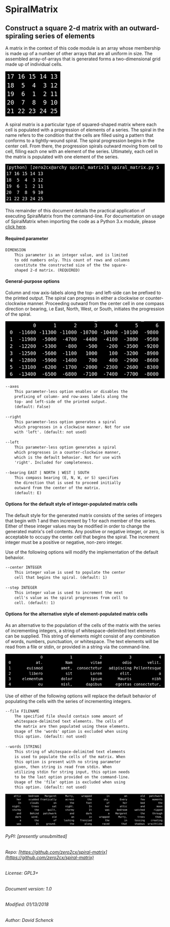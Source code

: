 # SpiralMatrix

## Construct a square 2-d matrix with an outward-spiraling series of elements


A matrix in the context of this code module is an array whose membership is
made up of a number of other arrays that are all uniform in size. The
assembled array-of-arrays that is generated forms a two-dimensional grid
made up of individual cells.

![5x5 spiral matrix](docs/images/spiral_matrix_5.png "5x5 spiral matrix")

A spiral matrix is a particular type of squared-shaped matrix where each
cell is populated with a progression of elements of a series. The spiral in
the name refers to the condition that the cells are filled using a pattern
that conforms to a tightly-wound spiral. The spiral progression begins in
the center cell. From there, the progression spirals outward moving from
cell to cell, filling each one with an element of the series. Ultimately,
each cell in the matrix is populated with one element of the series.

![5x5 including command-line](docs/images/spiral_matrix_5+command_line.png "5x5  including command-line")

This remainder of this document details the practical application of executing
SpiralMatrix from the command-line. For documentation on usage of SpiralMatrix
when importing the code as a Python 3.x module, please [click here](./docs/SpiralMatrix.md "The Spiral Matrix module API").

#### Required parameter

    DIMENSION
        This parameter is an integer value, and is limited
        to odd numbers only. This count of rows and columns
        constitute the constructed size of the the square-
        shaped 2-d matrix. (REQUIRED)

#### General-purpose options

Column and row axis-labels along the top- and left-side can be prefixed to
the printed output. The spiral can progress in either a clockwise or
counter-clockwise manner. Proceeding outward from the center cell in one
compass direction or bearing, i.e East, North, West, or South, initiates the
progression of the spiral.

![7x7 with axes, bearing: south, center: 1000, step: -300](docs/images/spiral_matrix_7+axes+bearing_south+center1000+step-300.png "7x7 with axes, bearing: south, center: 1000, step: -300")

    --axes
        This parameter-less option enables or disables the
        prefixing of column- and row-axes labels along the
        top- and left-side of the printed output.
        (default: False)

    --right
        This parameter-less option generates a spiral
        which progresses in a clockwise manner. Not for use
        with 'left'. (default: not used)

    --left
        This parameter-less option generates a spiral
        which progresses in a counter-clockwise manner,
        which is the default behavior. Not for use with
        'right'. Included for completeness.

    --bearing EAST | NORTH | WEST | SOUTH
        This compass bearing (E, N, W, or S) specifies
        the direction that is used to proceed initially
        outward from the center of the matrix.
        (default: E)

#### Options for the default style of integer-populated matrix cells

The default style for the generated matrix consists of the series of
integers that begin with 1 and then increment by 1 for each member of the
series. Either of these integer values may be modified in order to change
the generated matrix's cell contents. Any positive or negative integer, or
zero, is acceptable to occupy the center cell that begins the spiral. The
increment integer must be a positive or negative, non-zero integer.

Use of the following options will modify the implementation of the default
behavior.

    --center INTEGER
        This integer value is used to populate the center
        cell that begins the spiral. (default: 1)

    --step INTEGER
        This integer value is used to increment the next
        cell's value as the spiral progresses from cell to
        cell. (default: 1)

#### Options for the alternative style of element-populated matrix cells

As an alternative to the population of the cells of the matrix with the
series of incrementing integers, a string of whitespace-delimited text
elements can be supplied. This string of elements might consist of any
combination of words, numbers, punctuation, or whitespace. The text
elements will be read from a file or stdin, or provided in a string via
the command-line.

![5x5 with axes, bearing: south, series: lorem_ipsum](docs/images/spiral_matrix_5+axes+bearing_south+right+file_lorem_ipsum.png "5x5 with axes, bearing: south, series: lorem_ipsum")

Use of either of the following options will replace the default behavior of
populating the cells with the series of incrementing integers.

    --file FILENAME
        The specified file should contain some amount of
        whitespace-delimited text elements. The cells of
        the matrix are then populated using these elements.
        Usage of the 'words' option is excluded when using
        this option. (default: not used)

    --words [STRING]
        This string of whitespace-delimited text elements
        is used to populate the cells of the matrix. When
        this option is present with no string parameter
        given, then string is read from stdin. When
        utilizing stdin for string input, this option needs
        to be the last option provided on the command-line.
        Usage of the 'file' option is excluded when using
        this option. (default: not used)

![9x9, spiral: right, series: stormy_night](docs/images/spiral_matrix_9+right+words_stormy_night.png "9x9, spiral: right, series: stormy_night")

###### PyPI: [presently unsubmitted]
###### Repo: [https://github.com/zero2cx/spiral-matrix](https://github.com/zero2cx/spiral-matrix)
###### License: GPL3+
###### Document version: 1.0
###### Modified: 01/13/2018
###### Author: David Schenck
